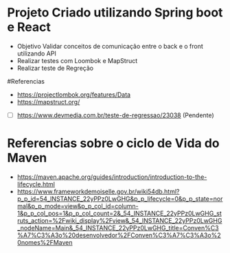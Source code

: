 # Projeto Criado utilizando  Spring boot e React  
- Objetivo Validar conceitos de comunicação  entre o back e o front utilizando API
- Realizar testes com Loombok e MapStruct
- Realizar teste de Regreção


#Referencias
- https://projectlombok.org/features/Data
- https://mapstruct.org/


- [ ] https://www.devmedia.com.br/teste-de-regressao/23038 (Pendente)

# Referencias sobre o ciclo de Vida do Maven

- https://maven.apache.org/guides/introduction/introduction-to-the-lifecycle.html
- https://www.frameworkdemoiselle.gov.br/wiki54db.html?p_p_id=54_INSTANCE_22yPPz0LwGHG&p_p_lifecycle=0&p_p_state=normal&p_p_mode=view&p_p_col_id=column-1&p_p_col_pos=1&p_p_col_count=2&_54_INSTANCE_22yPPz0LwGHG_struts_action=%2Fwiki_display%2Fview&_54_INSTANCE_22yPPz0LwGHG_nodeName=Main&_54_INSTANCE_22yPPz0LwGHG_title=Conven%C3%A7%C3%A3o%20desenvolvedor%2FConven%C3%A7%C3%A3o%20nomes%2FMaven

